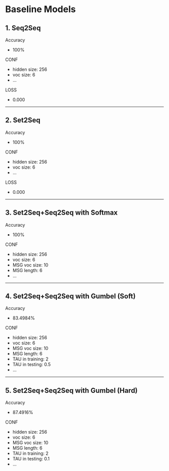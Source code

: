 # Baseline Models
## 1. Seq2Seq
Accuracy
 * 100%

CONF
 - hidden size: 256
 - voc size: 6
 - ...

LOSS
 * 0.000



---
## 2. Set2Seq
Accuracy
 * 100%

CONF
 - hidden size: 256
 - voc size: 6
 - ...

LOSS
 * 0.000

---
## 3. Set2Seq+Seq2Seq with Softmax
Accuracy
 * 100%

CONF
 - hidden size: 256
 - voc size: 6
 - MSG voc size: 10
 - MSG length: 6
 - ...

---
## 4. Set2Seq+Seq2Seq with Gumbel (Soft)
Accuracy
 * 83.4984%

CONF
 - hidden size: 256
 - voc size: 6
 - MSG voc size: 10
 - MSG length: 6
 - TAU in training: 2
 - TAU in testing: 0.5
 - ...

---
## 5. Set2Seq+Seq2Seq with Gumbel (Hard)
Accuracy
 * 87.4916%

CONF
 - hidden size: 256
 - voc size: 6
 - MSG voc size: 10
 - MSG length: 6
 - TAU in training: 2
 - TAU in testing: 0.1
 - ...
